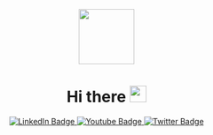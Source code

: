 <!--
#### Hi there 👋
#### 🌱 I’m currently learning.
#### 📫 How to reach me: bobsvalen@gmail.com
#### ⚡ Fun fact: 
#### 🔭 I’m currently working on pushing myself to limit
<!--
**bobstoic/bobstoic** is a ✨ _special_ ✨ repository because its `README.md` (this file) appears on your GitHub profile.

Here are some ideas to get you started:

- 🔭 I’m currently working on ...
- 🌱 I’m currently learning ...
- 👯 I’m looking to collaborate on ...
- 🤔 I’m looking for help with ...
- 💬 Ask me about ...
- 📫 How to reach me: ...
- 😄 Pronouns: ...
- ⚡ Fun fact: ...
-->


<div id="header" align="center">
  <img src="https://media.giphy.com/media/7OMR3y1E9QeYsr9olS/giphy.gif" width="100"/>
</div>

<div id="subheader" align="center">
     <h1>
     Hi there
     <img src="https://media.giphy.com/media/hvRJCLFzcasrR4ia7z/giphy.gif" width="30px"/>
     </h1>
     <div id="badges">
      <a href="your-linkedin-URL">
       <img src="https://img.shields.io/badge/LinkedIn-blue?style=for-the-badge&logo=linkedin&logoColor=white" alt="LinkedIn Badge"/>
      </a>
      <a href="your-youtube-URL">
       <img src="https://img.shields.io/badge/YouTube-red?style=for-the-badge&logo=youtube&logoColor=white" alt="Youtube Badge"/>
      </a>
      <a href="your-twitter-URL">
       <img src="https://img.shields.io/badge/Twitter-blue?style=for-the-badge&logo=twitter&logoColor=white" alt="Twitter Badge"/>
      </a>
     </div>
</div>
